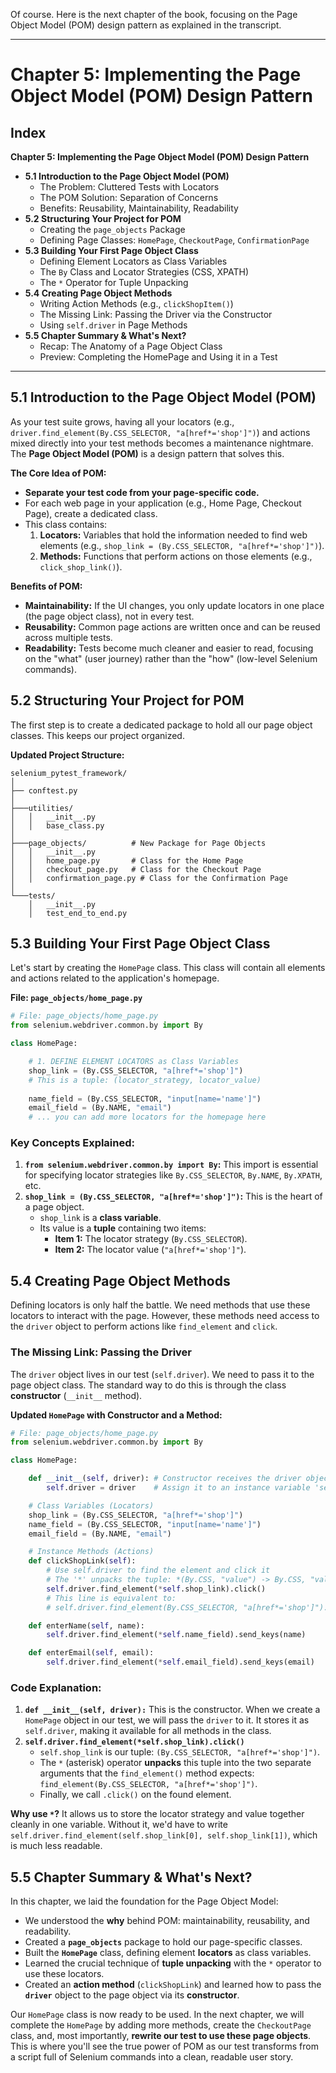 Of course. Here is the next chapter of the book, focusing on the Page Object Model (POM) design pattern as explained in the transcript.

***

# **Chapter 5: Implementing the Page Object Model (POM) Design Pattern**

## **Index**

**Chapter 5: Implementing the Page Object Model (POM) Design Pattern**
*   **5.1 Introduction to the Page Object Model (POM)**
    *   The Problem: Cluttered Tests with Locators
    *   The POM Solution: Separation of Concerns
    *   Benefits: Reusability, Maintainability, Readability
*   **5.2 Structuring Your Project for POM**
    *   Creating the `page_objects` Package
    *   Defining Page Classes: `HomePage`, `CheckoutPage`, `ConfirmationPage`
*   **5.3 Building Your First Page Object Class**
    *   Defining Element Locators as Class Variables
    *   The `By` Class and Locator Strategies (CSS, XPATH)
    *   The `*` Operator for Tuple Unpacking
*   **5.4 Creating Page Object Methods**
    *   Writing Action Methods (e.g., `clickShopItem()`)
    *   The Missing Link: Passing the Driver via the Constructor
    *   Using `self.driver` in Page Methods
*   **5.5 Chapter Summary & What's Next?**
    *   Recap: The Anatomy of a Page Object Class
    *   Preview: Completing the HomePage and Using it in a Test

---

## **5.1 Introduction to the Page Object Model (POM)**

As your test suite grows, having all your locators (e.g., `driver.find_element(By.CSS_SELECTOR, "a[href*='shop']")`) and actions mixed directly into your test methods becomes a maintenance nightmare. The **Page Object Model (POM)** is a design pattern that solves this.

**The Core Idea of POM:**
*   **Separate your test code from your page-specific code.**
*   For each web page in your application (e.g., Home Page, Checkout Page), create a dedicated class.
*   This class contains:
    1.  **Locators:** Variables that hold the information needed to find web elements (e.g., `shop_link = (By.CSS_SELECTOR, "a[href*='shop']")`).
    2.  **Methods:** Functions that perform actions on those elements (e.g., `click_shop_link()`).

**Benefits of POM:**
*   **Maintainability:** If the UI changes, you only update locators in one place (the page object class), not in every test.
*   **Reusability:** Common page actions are written once and can be reused across multiple tests.
*   **Readability:** Tests become much cleaner and easier to read, focusing on the "what" (user journey) rather than the "how" (low-level Selenium commands).

## **5.2 Structuring Your Project for POM**

The first step is to create a dedicated package to hold all our page object classes. This keeps our project organized.

**Updated Project Structure:**
```
selenium_pytest_framework/
│
├── conftest.py
│
├───utilities/
│   │   __init__.py
│   │   base_class.py
│
├───page_objects/          # New Package for Page Objects
│   │   __init__.py
│   │   home_page.py       # Class for the Home Page
│   │   checkout_page.py   # Class for the Checkout Page
│   │   confirmation_page.py # Class for the Confirmation Page
│
└───tests/
    │   __init__.py
    │   test_end_to_end.py
```

## **5.3 Building Your First Page Object Class**

Let's start by creating the `HomePage` class. This class will contain all elements and actions related to the application's homepage.

**File: `page_objects/home_page.py`**
```python
# File: page_objects/home_page.py
from selenium.webdriver.common.by import By

class HomePage:

    # 1. DEFINE ELEMENT LOCATORS as Class Variables
    shop_link = (By.CSS_SELECTOR, "a[href*='shop']") 
    # This is a tuple: (locator_strategy, locator_value)
    
    name_field = (By.CSS_SELECTOR, "input[name='name']")
    email_field = (By.NAME, "email")
    # ... you can add more locators for the homepage here
```

### **Key Concepts Explained:**

1.  **`from selenium.webdriver.common.by import By`:** This import is essential for specifying locator strategies like `By.CSS_SELECTOR`, `By.NAME`, `By.XPATH`, etc.
2.  **`shop_link = (By.CSS_SELECTOR, "a[href*='shop']")`:** This is the heart of a page object.
    *   `shop_link` is a **class variable**.
    *   Its value is a **tuple** containing two items:
        *   **Item 1:** The locator strategy (`By.CSS_SELECTOR`).
        *   **Item 2:** The locator value (`"a[href*='shop']"`).

## **5.4 Creating Page Object Methods**

Defining locators is only half the battle. We need methods that use these locators to interact with the page. However, these methods need access to the `driver` object to perform actions like `find_element` and `click`.

### **The Missing Link: Passing the Driver**

The `driver` object lives in our test (`self.driver`). We need to pass it to the page object class. The standard way to do this is through the class **constructor** (`__init__` method).

**Updated `HomePage` with Constructor and a Method:**
```python
# File: page_objects/home_page.py
from selenium.webdriver.common.by import By

class HomePage:

    def __init__(self, driver): # Constructor receives the driver object
        self.driver = driver    # Assign it to an instance variable 'self.driver'

    # Class Variables (Locators)
    shop_link = (By.CSS_SELECTOR, "a[href*='shop']")
    name_field = (By.CSS_SELECTOR, "input[name='name']")
    email_field = (By.NAME, "email")

    # Instance Methods (Actions)
    def clickShopLink(self):
        # Use self.driver to find the element and click it
        # The '*' unpacks the tuple: *(By.CSS, "value") -> By.CSS, "value"
        self.driver.find_element(*self.shop_link).click()
        # This line is equivalent to:
        # self.driver.find_element(By.CSS_SELECTOR, "a[href*='shop']").click()

    def enterName(self, name):
        self.driver.find_element(*self.name_field).send_keys(name)

    def enterEmail(self, email):
        self.driver.find_element(*self.email_field).send_keys(email)
```

### **Code Explanation:**

1.  **`def __init__(self, driver):`** This is the constructor. When we create a `HomePage` object in our test, we will pass the `driver` to it. It stores it as `self.driver`, making it available for all methods in the class.
2.  **`self.driver.find_element(*self.shop_link).click()`**
    *   `self.shop_link` is our tuple: `(By.CSS_SELECTOR, "a[href*='shop']")`.
    *   The `*` (asterisk) operator **unpacks** this tuple into the two separate arguments that the `find_element()` method expects: `find_element(By.CSS_SELECTOR, "a[href*='shop']")`.
    *   Finally, we call `.click()` on the found element.

**Why use `*`?** It allows us to store the locator strategy and value together cleanly in one variable. Without it, we'd have to write `self.driver.find_element(self.shop_link[0], self.shop_link[1])`, which is much less readable.

## **5.5 Chapter Summary & What's Next?**

In this chapter, we laid the foundation for the Page Object Model:
*   We understood the **why** behind POM: maintainability, reusability, and readability.
*   Created a **`page_objects`** package to hold our page-specific classes.
*   Built the **`HomePage`** class, defining element **locators** as class variables.
*   Learned the crucial technique of **tuple unpacking** with the `*` operator to use these locators.
*   Created an **action method** (`clickShopLink`) and learned how to pass the **`driver`** object to the page object via its **constructor**.

Our `HomePage` class is now ready to be used. In the next chapter, we will complete the `HomePage` by adding more methods, create the `CheckoutPage` class, and, most importantly, **rewrite our test to use these page objects**. This is where you'll see the true power of POM as our test transforms from a script full of Selenium commands into a clean, readable user story.
